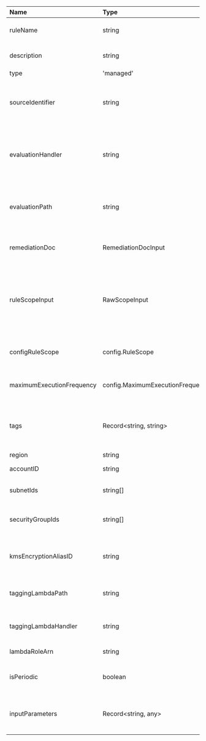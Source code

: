 | Name                      | Type                             | Description                                                                                         |
|:--------------------------|:---------------------------------|:----------------------------------------------------------------------------------------------------|
| ruleName                  | string                           | The name of the AWS Config rule.                                                                    |
| description               | string                           | Description of the Config rule.                                                                     |
| type                      | 'managed' | 'custom'             | Specifies whether the rule is managed or custom.                                                    |
| sourceIdentifier          | string                           | The identifier for the managed rule (required for managed rules).                                   |
| evaluationHandler         | string                           | The handler for the evaluation Lambda (required for custom rules).                                  |
| evaluationPath            | string                           | The path to the Lambda source (required for custom rules).                                          |
| remediationDoc            | RemediationDocInput              | SSM remediation document configuration.                                                             |
| ruleScopeInput            | RawScopeInput                    | Defines the resource scope of the rule using either tag-based targeting or resource type filtering. |
| configRuleScope           | config.RuleScope                 | Explicit AWS Config RuleScope override.                                                             |
| maximumExecutionFrequency | config.MaximumExecutionFrequency | How often AWS Config evaluates the rule.                                                            |
| tags                      | Record<string, string>           | Tags to assign to the rule, Lambdas, and documents.                                                 |
| region                    | string                           | AWS region.                                                                                         |
| accountID                 | string                           | AWS account ID.                                                                                     |
| subnetIds                 | string[]                         | Subnets for Lambda VPC configuration.                                                               |
| securityGroupIds          | string[]                         | Security groups for Lambda networking.                                                              |
| kmsEncryptionAliasID      | string                           | KMS alias used for encrypting Lambda log groups.                                                    |
| taggingLambdaPath         | string                           | Path to the tagging Lambda code.                                                                    |
| taggingLambdaHandler      | string                           | Handler for the tagging Lambda function.                                                            |
| lambdaRoleArn             | string                           | IAM role ARN for Lambdas.                                                                           |
| isPeriodic                | boolean                          | Defines if a custom rule is evaluated periodically.                                                 |
| inputParameters           | Record<string, any>              | Parameters passed to managed rules (if applicable).                                                 |